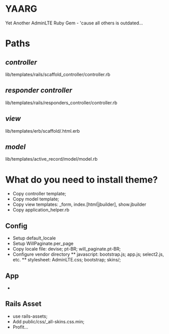 # YAARG

Yet Another AdminLTE Ruby Gem - 'cause all others is outdated...

# Paths

## _controller_

lib/templates/rails/scaffold_controller/controller.rb

## _responder controller_

lib/templates/rails/responders_controller/controller.rb

## _view_

lib/templates/erb/scaffold/<ACTION>.html.erb

## _model_

lib/templates/active_record/model/model.rb

# What do you need to install theme?

* Copy controller template;
* Copy model template;
* Copy view templates: _form, index.[html|jbuilder], show.jbuilder
* Copy application_helper.rb

## Config

* Setup default_locale
* Setup WillPaginate.per_page
* Copy locale file: devise; pt-BR; will_paginate.pt-BR;
* Configure vendor directory
** javascript: bootstrap.js; app.js; select2.js, etc.
** stylesheet: AdminLTE.css; bootstrap; skins/;

## App

* 

## Rails Asset

* use rails-assets;
* Add public/css/_all-skins.css.min;
* Profit...
